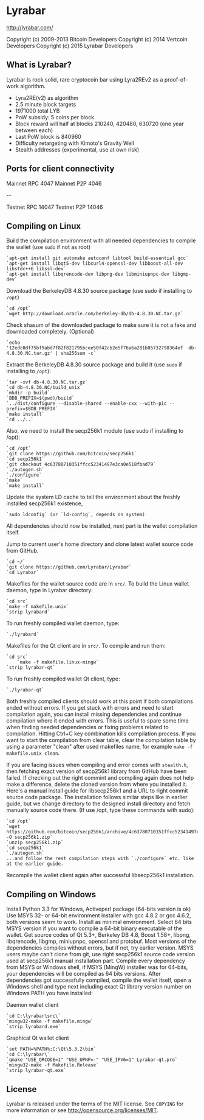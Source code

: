 Lyrabar
=======

http://lyrabar.com/

Copyright (c) 2009-2013 Bitcoin Developers
Copyright (c) 2014 Vertcoin Developers
Copyright (c) 2015 Lyrabar Developers

What is Lyrabar?
----------------

Lyrabar is rock solid, rare cryptocoin bar using Lyra2REv2 as a proof-of-work algorithm.

 - Lyra2RE(v2) as algorithm
 - 2.5 minute block targets
 - 1971000 total LYB
 - PoW subsidy: 5 coins per block
 - Block reward will half at blocks 210240, 420480, 630720 (one year between each)
 - Last PoW block is 840960
 - Difficulty retargeting with Kimoto's Gravity Well
 - Stealth addresses (experimental, use at own risk)


Ports for client connectivity
-----------------------------
 
Mainnet RPC 4047
Mainnet P2P 4046

--

Testnet RPC 14047
Testnet P2P 14046


Compiling on Linux
------------------

Build the compilation environment with all needed dependencies to compile the wallet (use `sudo` if not as root)

	`apt-get install git automake autoconf libtool build-essential gcc`
	`apt-get install libqt5-dev libcurl4-openssl-dev libboost-all-dev libstdc++6 libssl-dev`
	`apt-get install libqrencode-dev libpng-dev libminiupnpc-dev libgmp-dev`
	
Download the BerkeleyDB 4.8.30 source package (use sudo if installing to `/opt`)

	`cd /opt`
	`wget http://download.oracle.com/berkeley-db/db-4.8.30.NC.tar.gz`

Check shasum of the downloaded package to make sure it is not a fake and downloaded completely. (Optional)

	`echo '12edc0df75bf9abd7f82f821795bcee50f42cb2e5f76a6a281b85732798364ef  db-4.8.30.NC.tar.gz' | sha256sum -c`

Extract the BerkeleyDB 4.8.30 source package and build it (use `sudo` if installing to `/opt`):

	`tar -xvf db-4.8.30.NC.tar.gz`
	`cd db-4.8.30.NC/build_unix`
	`mkdir -p build`
	`BDB_PREFIX=$(pwd)/build`
	`../dist/configure --disable-shared --enable-cxx --with-pic --prefix=$BDB_PREFIX`
	`make install`
	`cd ../..`

Also, we need to install the secp256k1 module (use sudo if installing to /opt):
	
	`cd /opt`
	`git clone https://github.com/bitcoin/secp256k1`
	`cd secp256k1`
	`git checkout 4c63780710351ffcc52341497e3ca0e518fbad79`
	`./autogen.sh`
	`./configure`
	`make`
	`make install`

Update the system LD cache to tell the environment about the freshly installed secp256k1 existence,

	`sudo ldconfig` (or `ld-config`, depends on system)

All dependencies should now be installed, next part is the wallet compilation itself.

Jump to current user's home directory and clone latest wallet source code from GitHub.

	`cd ~/`
	`git clone https://github.com/Lyrabar/Lyrabar`
	`cd Lyrabar`

Makefiles for the wallet source code are in `src/`. To build the Linux wallet daemon, type in Lyrabar directory:

	`cd src`
	`make -f makefile.unix`
	`strip lyrabard`
	
To run freshly compiled wallet daemon, type:
	
	`./lyrabard`

Makefiles for the Qt client are in `src/`. To compile and run them:

	`cd src`
    	`make -f makefile.linux-mingw`
	`strip lyrabar-qt`
	
To run freshly compiled wallet Qt client, type:
	
	`./lyrabar-qt`

Both freshly compiled clients should work at this point if both compilations ended without errors.
If you get stuck with errors and need to start compilation again, you can install missing dependencies and continue compilation where it ended with errors. This is useful to spare some time when finding needed dependencies or fixing problems related to compilation. Hitting Ctrl+C key combination kills compilation process. If you want to start the compilation from clear table, clear the compilation table by using a parameter "clean" after used makefiles name, for example `make -f makefile.unix clean`.

If you are facing issues when compiling and error comes with `stealth.h`, then fetching exact version of secp256k1 library from GitHub have been failed. If checking out the right commint and compiling again does not help make a difference, delete the cloned version from where you installed it. Here's a manual install guide for libsecp256k1 and a URL to right commit source code package. The installation follows similar steps like in earlier guide, but we change directory to the designed install directory and fetch manually source code there. (If use /opt, type these commands with sudo):

	`cd /opt`
	`wget https://github.com/bitcoin/secp256k1/archive/4c63780710351ffcc52341497e3ca0e518fbad79.zip -O secp256k1.zip`
	`unzip secp256k1.zip`
	`cd secp256k1`
	`./autogen.sh`
	...and follow the rest compilation steps with `./configure` etc. like at the earlier guide.
	
Recompile the wallet client again after successful libsecp256k1 installation.


Compiling on Windows
--------------------
Install Python 3.3 for Windows, Activeperl package (64-bits version is ok)
Use MSYS 32- or 64-bit environment installer with gcc 4.8.2 or gcc 4.6.2, both versions seem to work. Install as minimal environment. Select 64 bits MSYS version if you want to compile a 64-bit binary executable of the wallet.
Get source codes of Qt 5.3+, Berkeley DB 4.8, Boost 1.58+, libpng, libqrencode, libgmp, miniupnpc, openssl and protobuf. Most versions of the dependencies compiles without errors, but if not, try earlier version.
MSYS users maybe can't clone from git, use right secp256k1 source code version used at secp256k1 manual installation part.
Compile every dependency from MSYS or Windows shell, if MSYS (MingW) installer was for 64-bits, your dependencies will be compiled as 64 bits versions. After dependencies got successfully compiled, compile the wallet itself, open a Windows shell and type next including exact Qt library version number on Windows PATH you have installed:

Daemon wallet client

	`cd C:\lyrabar\src\`
	`mingw32-make -f makefile.mingw`
	`strip lyrabard.exe`

Graphical Qt wallet client

	`set PATH=%PATH%;C:\Qt\5.3.2\bin`
	`cd C:\lyrabar\`
	`qmake "USE_QRCODE=1" "USE_UPNP=-" "USE_IPV6=1" Lyrabar-qt.pro`
	`mingw32-make -f Makefile.Release`
	`strip lyrabar-qt.exe`

License
-------

Lyrabar is released under the terms of the MIT license. See `COPYING` for more
information or see http://opensource.org/licenses/MIT.

